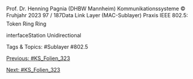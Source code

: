 Prof. Dr. Henning Pagnia (DHBW Mannheim) Kommunikationssysteme © Fruhjahr 2023 97 / 187Data Link Layer (MAC-Sublayer) Praxis
IEEE 802.5: Token Ring
Ring
interfaceStation
Unidirectional 

   Tags & Topics:
   #Sublayer
   #802.5

[Previous: #KS_Folien_323](KS_Folien_323.md)

[Next: #KS_Folien_323](KS_Folien_323.md)